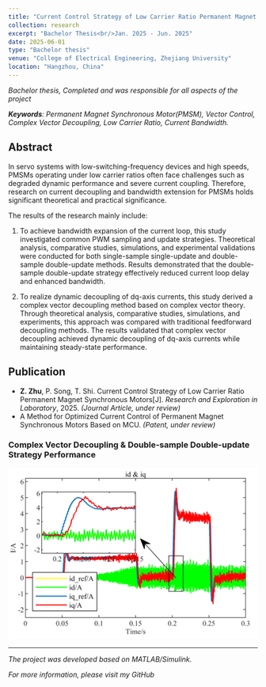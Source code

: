 ```yaml
---
title: "Current Control Strategy of Low Carrier Ratio Permanent Magnet Synchronous Motor Drive Systems"
collection: research
excerpt: "Bachelor Thesis<br/>Jan. 2025 - Jun. 2025"
date: 2025-06-01
type: "Bachelor thesis"
venue: "College of Electrical Engineering, Zhejiang University"
location: "Hangzhou, China"
---
```


*Bachelor thesis, Completed and was responsible for all aspects of the project*

***Keywords**: Permanent Magnet Synchronous Motor(PMSM), Vector Control, Complex Vector Decoupling, Low Carrier Ratio, Current Bandwidth.*

## Abstract
In servo systems with low-switching-frequency devices and high speeds, PMSMs operating under low carrier ratios often face challenges such as degraded dynamic performance and severe current coupling. Therefore, research on current decoupling and bandwidth extension for PMSMs holds significant theoretical and practical significance.

The results of the research mainly include:  

1. To achieve bandwidth expansion of the current loop, this study investigated common PWM sampling and update strategies. Theoretical analysis, comparative studies, simulations, and experimental validations were conducted for both single-sample single-update and double-sample double-update methods. Results demonstrated that the double-sample double-update strategy effectively reduced current loop delay and enhanced bandwidth.  

2. To realize dynamic decoupling of dq-axis currents, this study derived a complex vector decoupling method based on complex vector theory. Through theoretical analysis, comparative studies, simulations, and experiments, this approach was compared with traditional feedforward decoupling methods. The results validated that complex vector decoupling achieved dynamic decoupling of dq-axis currents while maintaining steady-state performance.

## Publication
* **Z. Zhu**, P. Song, T. Shi. Current Control Strategy of Low Carrier Ratio Permanent Magnet Synchronous Motors[J]. *Research and Exploration in Laboratory*, 2025. *(Journal Article, under review)*
* A Method for Optimized Current Control of Permanent Magnet Synchronous Motors Based on MCU. *(Patent, under review)*

### Complex Vector Decoupling & Double-sample Double-update Strategy Performance
<img src='/images/CV-dq-current.png'>

---

*The project was developed based on MATLAB/Simulink.*

*For more information, please visit my GitHub*

